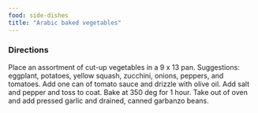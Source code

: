 ```yaml
---
food: side-dishes
title: "Arabic baked vegetables"
---
```


### Directions

Place an assortment of cut-up vegetables in a 9 x 13 pan. Suggestions: eggplant, potatoes, yellow squash, zucchini, onions, peppers, and tomatoes. Add one can of tomato sauce and drizzle with olive oil. Add salt and pepper and toss to coat. Bake at 350 deg for 1 hour. Take out of oven and add pressed garlic and drained, canned garbanzo beans.
